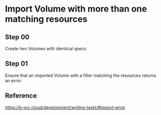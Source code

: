 # Import Volume with more than one matching resources

## Step 00

Create two Volumes with identical specs.

## Step 01

Ensure that an imported Volume with a filter matching the resources returns an error.

## Reference

https://k-orc.cloud/development/writing-tests/#import-error
